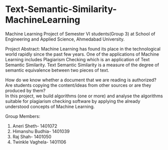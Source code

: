 # Text-Semantic-Similarity-MachineLearning
Machine Learning Project of Semester VI students(Group 3) at School of Engineering and Applied Science, Ahmedabad University.

Project Abstract:
Machine Learning has found its place in the technological world rapidly since the past few years. One of the applications of Machine Learning includes Plagiarism Checking which is an application of Text Semantic Similarity. Text Semantic Similarity is a measure of the degree of semantic equivalence between two pieces of text.

How do we know whether a document that we are reading is authorized? Are students copying the content/ideas from other sources or are they produced by them?  
In this project, we build algorithms (one or more) and analyse the algorithms suitable for plagiarism checking software by applying the already understood concepts of Machine Learning. 

Group Members:
1) Aneri Sheth- 1401072
2) Himanshu Budhia- 1401039
3) Raj Shah- 1401050
4) Twinkle Vaghela- 1401106
